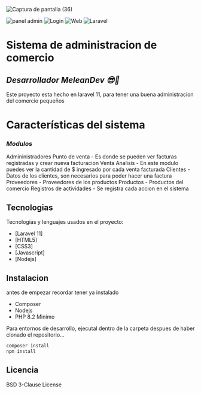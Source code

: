 ![Captura de pantalla (36)](https://github.com/MeleanDev/Sistema-Administracion/assets/154850053/eadcee6b-94b6-4825-8be9-be33fda3d38f)

![panel admin](https://img.shields.io/badge/PanelAdmin-blue)
![Login](https://img.shields.io/badge/Login-008080)
![Web](https://img.shields.io/badge/SitioWeb-800080)
![Laravel](https://img.shields.io/badge/Laravel-800080)
# Sistema de administracion de comercio
## _Desarrollador MeleanDev 😎🧠_

Este proyecto esta hecho en laravel 11, para tener una buena administracion del comercio pequeños

# Características del sistema
### _Modulos_
Admininistradores
Punto de venta - Es donde se pueden ver facturas registradas y crear nueva facturacion
Venta Analisis - En este modulo puedes ver la cantidad de $ ingresado por cada venta facturada
Clientes - Datos de los clientes, son necesarios para poder hacer una factura
Proveedores - Proveedores de los productos
Productos - Productos del comercio
Registros de actividades - Se registra cada accion en el sistema


## Tecnologias

Tecnologias y lenguajes usados en el proyecto:

- [Laravel 11] 
- [HTML5]
- [CSS3]
- [Javascript]
- [Nodejs]

## Instalacion

antes de empezar recordar tener ya instalado
- Composer 
- Nodejs
- PHP 8.2 Minimo

Para entornos de desarrollo, ejecutal dentro de la carpeta despues de haber clonado el repositorio...

```sh
composer install
npm install
```
## Licencia

BSD 3-Clause License
